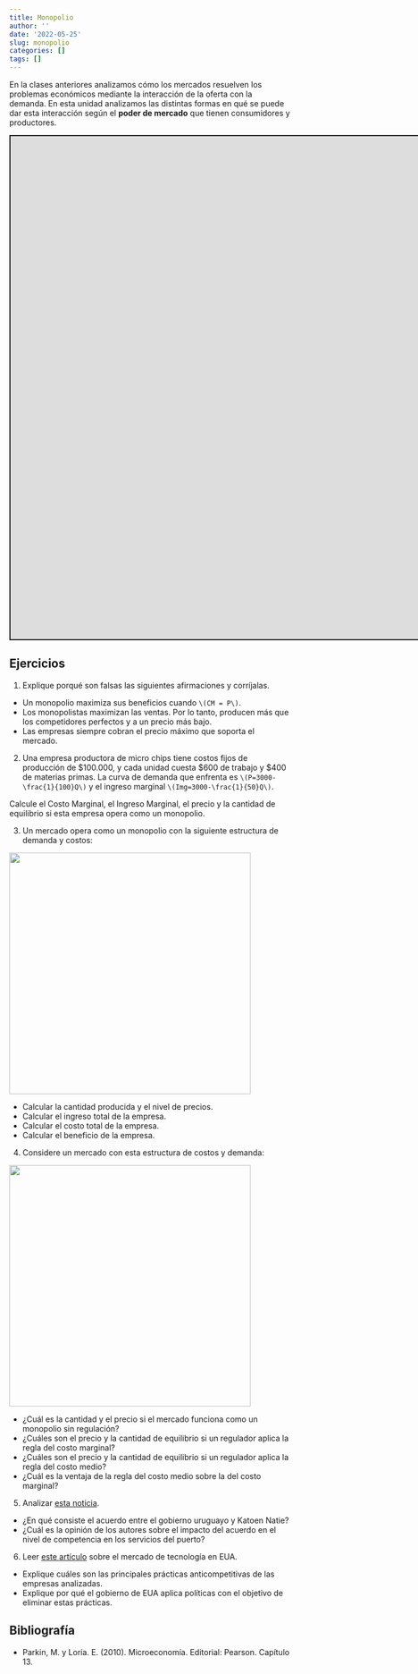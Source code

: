 ```yaml
---
title: Monopolio
author: ''
date: '2022-05-25'
slug: monopolio
categories: []
tags: []
---
```


<script src="{{< blogdown/postref >}}index_files/fitvids/fitvids.min.js"></script>
<style type="text/css">

.twitter-tweet {
  margin: 0 auto;
}

</style>

En la clases anteriores analizamos cómo los mercados resuelven los problemas económicos mediante la interacción de la oferta con la demanda. En esta unidad analizamos las distintas formas en qué se puede dar esta interacción según el **poder de mercado** que tienen consumidores y productores.

<div class="shareagain" style="min-width:300px;margin:1em auto;">
<iframe src="https://monopolio--diapos-econ.netlify.app/" width="1600" height="900" style="border:2px solid currentColor;" loading="lazy" allowfullscreen></iframe>
<script>fitvids('.shareagain', {players: 'iframe'});</script>
</div>

## Ejercicios

1.  Explique porqué son falsas las siguientes afirmaciones y corríjalas.

-   Un monopolio maximiza sus beneficios cuando `\(CM = P\)`.
-   Los monopolistas maximizan las ventas. Por lo tanto, producen más que los competidores perfectos y a un precio más bajo.
-   Las empresas siempre cobran el precio máximo que soporta el mercado.

2.  Una empresa productora de micro chips tiene costos fijos de producción de \$100.000, y cada unidad cuesta \$600 de trabajo y \$400 de materias primas. La curva de demanda que enfrenta es `\(P=3000-\frac{1}{100}Q\)` y el ingreso marginal `\(Img=3000-\frac{1}{50}Q\)`.

Calcule el Costo Marginal, el Ingreso Marginal, el precio y la cantidad de equilibrio si esta empresa opera como un monopolio.

3.  Un mercado opera como un monopolio con la siguiente estructura de demanda y costos:

<img src="{{< blogdown/postref >}}index_files/figure-html/unnamed-chunk-4-1.png" width="432" />

-   Calcular la cantidad producida y el nivel de precios.
-   Calcular el ingreso total de la empresa.
-   Calcular el costo total de la empresa.
-   Calcular el beneficio de la empresa.

4.  Considere un mercado con esta estructura de costos y demanda:

<img src="{{< blogdown/postref >}}index_files/figure-html/unnamed-chunk-5-1.png" width="432" />

-   ¿Cuál es la cantidad y el precio si el mercado funciona como un monopolio sin regulación?
-   ¿Cuáles son el precio y la cantidad de equilibrio si un regulador aplica la regla del costo marginal?
-   ¿Cuáles son el precio y la cantidad de equilibrio si un regulador aplica la regla del costo medio?
-   ¿Cuál es la ventaja de la regla del costo medio sobre la del costo marginal?

5.  Analizar [esta noticia](katoen_el_pais.pdf).

-   ¿En qué consiste el acuerdo entre el gobierno uruguayo y Katoen Natie?
-   ¿Cuál es la opinión de los autores sobre el impacto del acuerdo en el nivel de competencia en los servicios del puerto?

<!-- 6. Escuchar [esta entrevista](https://delsol.uy/notoquennada/sebastianfleitas/defensa-de-la-competencia-perdio-prestigio-en-caso-con-philip-morris-1) y contestar las siguientes preguntas: -->
<!-- -  ¿Por qué práctica anticompetitiva fue denunciada la filial uruguaya de Philip Morris? ¿En qué consiste esta práctica? ¿Cuál fue el resultado de la denuncia? -->
<!-- - ¿Qué argumentos hay a favor de que las acciones de Philip Morris son anticompetitivas? ¿Y en contra? -->
<!-- - ¿Cuál es el diagnóstico del entrevistado sobre el funcionamiento actual de la Comisión de Defensa de la Competencia? -->

6.  Leer [este artículo](https://www.vox.com/recode/2020/10/6/21505027/congress-big-tech-antitrust-report-facebook-google-amazon-apple-mark-zuckerberg-jeff-bezos-tim-cook) sobre el mercado de tecnología en EUA.

-   Explique cuáles son las principales prácticas anticompetitivas de las empresas analizadas.
-   Explique por qué el gobierno de EUA aplica políticas con el objetivo de eliminar estas prácticas.

## Bibliografía

-   Parkin, M. y Loría. E. (2010). Microeconomía. Editorial: Pearson. Capítulo 13.
